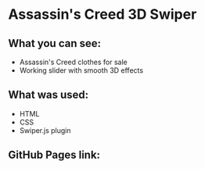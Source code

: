 # Assassin's Creed 3D Swiper

## What you can see:
<ul>
    <li>Assassin's Creed clothes for sale</li>
    <li>Working slider with smooth 3D effects</li>
</ul>

## What was used:
<ul>
    <li>HTML</li>
    <li>CSS</li>
    <li>Swiper.js plugin</li>
</ul>

## GitHub Pages link:
